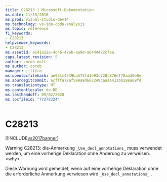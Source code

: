 ```yaml
---
title: C28213 | Microsoft-Dokumentation
ms.date: 11/15/2016
ms.prod: visual-studio-dev14
ms.technology: vs-ide-code-analysis
ms.topic: reference
f1_keywords:
- C28213
helpviewer_keywords:
- C28213
ms.assetid: e141a12a-4c46-47eb-aa9d-a6444472cfaa
caps.latest.revision: 5
author: corob-msft
ms.author: corob
manager: jillfra
ms.openlocfilehash: ae951c4539ba572fd1e93c720c876ef78aa30b0e
ms.sourcegitcommit: 6cfffa72af599a9d667249caaaa411bb28ea69fd
ms.translationtype: MT
ms.contentlocale: de-DE
ms.lasthandoff: 09/02/2020
ms.locfileid: "77278324"
---
```

# <a name="c28213"></a>C28213
[!INCLUDE[vs2017banner](../includes/vs2017banner.md)]

Warning C28213: die-Anmerkung `_Use_decl_annotations_` muss verwendet werden, um eine vorherige Deklaration ohne Änderung zu verweisen. \<why>  
  
 Diese Warnung wird gemeldet, wenn auf eine vorherige Deklaration ohne die erforderliche Anmerkung verwiesen wird `_Use_decl_annotations_` .
